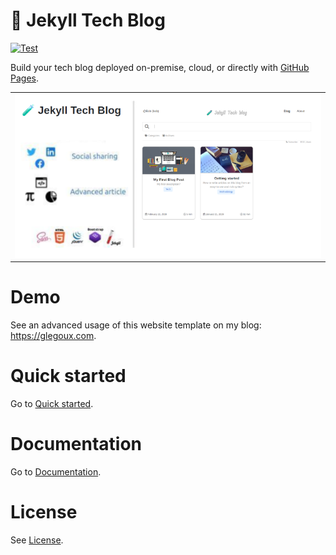 # 🧪 Jekyll Tech Blog

[![Test](https://github.com/glegoux/jekyll-tech-blog/workflows/Test/badge.svg)](/actions?query=workflow%3A%22Test%22)

Build your tech blog deployed on-premise, cloud, or directly with [GitHub Pages](https://pages.github.com/).

<table>
  <tr>
    <td>
        <img src="/doc/img/jekyll-tech-blog-features.png"
             alt="Jekyll Tech Blog features" />
    </td>
  </tr>
</table>

# Demo

See an advanced usage of this website template on my blog: https://glegoux.com.

# Quick started

Go to [Quick started](/wiki/Quick-started).

# Documentation

Go to [Documentation](/wiki).

# License

See [License](/LICENSE.txt).
